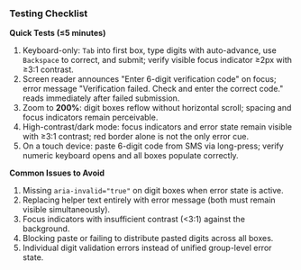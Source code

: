 ### Testing Checklist

**Quick Tests (≤5 minutes)**

1. Keyboard-only: `Tab` into first box, type digits with auto-advance, use `Backspace` to correct, and submit; verify visible focus indicator ≥2px with ≥3:1 contrast.
2. Screen reader announces "Enter 6-digit verification code" on focus; error message "Verification failed. Check and enter the correct code." reads immediately after failed submission.
3. Zoom to **200%**: digit boxes reflow without horizontal scroll; spacing and focus indicators remain perceivable.
4. High-contrast/dark mode: focus indicators and error state remain visible with ≥3:1 contrast; red border alone is not the only error cue.
5. On a touch device: paste 6-digit code from SMS via long-press; verify numeric keyboard opens and all boxes populate correctly.

**Common Issues to Avoid**

1. Missing `aria-invalid="true"` on digit boxes when error state is active.
2. Replacing helper text entirely with error message (both must remain visible simultaneously).
3. Focus indicators with insufficient contrast (<3:1) against the background.
4. Blocking paste or failing to distribute pasted digits across all boxes.
5. Individual digit validation errors instead of unified group-level error state.